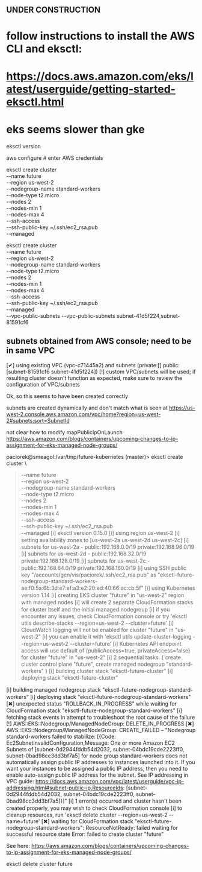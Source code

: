 ## UNDER CONSTRUCTION

# follow instructions to install the AWS CLI and eksctl:
# https://docs.aws.amazon.com/eks/latest/userguide/getting-started-eksctl.html

# eks seems slower than gke

eksctl version

aws configure # enter AWS credentials 

eksctl create cluster \
--name future \
--region us-west-2 \
--nodegroup-name standard-workers \
--node-type t2.micro \
--nodes 2 \
--nodes-min 1 \
--nodes-max 4 \
--ssh-access \
--ssh-public-key ~/.ssh/ec2_rsa.pub \
--managed

eksctl create cluster \
--name future \
--region us-west-2 \
--nodegroup-name standard-workers \
--node-type t2.micro \
--nodes 2 \
--nodes-min 1 \
--nodes-max 4 \
--ssh-access \
--ssh-public-key ~/.ssh/ec2_rsa.pub \
--managed \
--vpc-public-subnets --vpc-public-subnets subnet-41d5f224,subnet-81591cf6

## subnets obtained from AWS console; need to be in same VPC

[✔]  using existing VPC (vpc-c71445a2) and subnets (private:[] public:[subnet-81591cf6 subnet-41d5f224])
[!]  custom VPC/subnets will be used; if resulting cluster doesn't function as expected, make sure to review the configuration of VPC/subnets

Ok, so this seems to have been created correctly


subnets are created dynamically and don't match what is seen at
https://us-west-2.console.aws.amazon.com/vpc/home?region=us-west-2#subnets:sort=SubnetId

not clear how to modify mapPublicIpOnLaunch
https://aws.amazon.com/blogs/containers/upcoming-changes-to-ip-assignment-for-eks-managed-node-groups/


paciorek@smeagol:/var/tmp/future-kubernetes (master)> eksctl create cluster \
> --name future \
> --region us-west-2 \
> --nodegroup-name standard-workers \
> --node-type t2.micro \
> --nodes 2 \
> --nodes-min 1 \
> --nodes-max 4 \
> --ssh-access \
> --ssh-public-key ~/.ssh/ec2_rsa.pub \
> --managed
[ℹ]  eksctl version 0.15.0
[ℹ]  using region us-west-2
[ℹ]  setting availability zones to [us-west-2a us-west-2d us-west-2c]
[ℹ]  subnets for us-west-2a - public:192.168.0.0/19 private:192.168.96.0/19
[ℹ]  subnets for us-west-2d - public:192.168.32.0/19 private:192.168.128.0/19
[ℹ]  subnets for us-west-2c - public:192.168.64.0/19 private:192.168.160.0/19
[ℹ]  using SSH public key "/accounts/gen/vis/paciorek/.ssh/ec2_rsa.pub" as "eksctl-future-nodegroup-standard-workers-ae:f0:5a:6b:3d:e7:ef:a3:e2:20:ed:40:66:ac:cb:5f" 
[ℹ]  using Kubernetes version 1.14
[ℹ]  creating EKS cluster "future" in "us-west-2" region with managed nodes
[ℹ]  will create 2 separate CloudFormation stacks for cluster itself and the initial managed nodegroup
[ℹ]  if you encounter any issues, check CloudFormation console or try 'eksctl utils describe-stacks --region=us-west-2 --cluster=future'
[ℹ]  CloudWatch logging will not be enabled for cluster "future" in "us-west-2"
[ℹ]  you can enable it with 'eksctl utils update-cluster-logging --region=us-west-2 --cluster=future'
[ℹ]  Kubernetes API endpoint access will use default of {publicAccess=true, privateAccess=false} for cluster "future" in "us-west-2"
[ℹ]  2 sequential tasks: { create cluster control plane "future", create managed nodegroup "standard-workers" }
[ℹ]  building cluster stack "eksctl-future-cluster"
[ℹ]  deploying stack "eksctl-future-cluster"



[ℹ]  building managed nodegroup stack "eksctl-future-nodegroup-standard-workers"
[ℹ]  deploying stack "eksctl-future-nodegroup-standard-workers"
[✖]  unexpected status "ROLLBACK_IN_PROGRESS" while waiting for CloudFormation stack "eksctl-future-nodegroup-standard-workers"
[ℹ]  fetching stack events in attempt to troubleshoot the root cause of the failure
[!]  AWS::EKS::Nodegroup/ManagedNodeGroup: DELETE_IN_PROGRESS
[✖]  AWS::EKS::Nodegroup/ManagedNodeGroup: CREATE_FAILED – "Nodegroup standard-workers failed to stabilize: [{Code: Ec2SubnetInvalidConfiguration,Message: One or more Amazon EC2 Subnets of [subnet-0d2944fddb54d2032, subnet-04bdc19cde2223ff0, subnet-0bad98cc3dd3bf7a5] for node group standard-workers does not automatically assign public IP addresses to instances launched into it. If you want your instances to be assigned a public IP address, then you need to enable auto-assign public IP address for the subnet. See IP addressing in VPC guide: https://docs.aws.amazon.com/vpc/latest/userguide/vpc-ip-addressing.html#subnet-public-ip,ResourceIds: [subnet-0d2944fddb54d2032, subnet-04bdc19cde2223ff0, subnet-0bad98cc3dd3bf7a5]}]"
[ℹ]  1 error(s) occurred and cluster hasn't been created properly, you may wish to check CloudFormation console
[ℹ]  to cleanup resources, run 'eksctl delete cluster --region=us-west-2 --name=future'
[✖]  waiting for CloudFormation stack "eksctl-future-nodegroup-standard-workers": ResourceNotReady: failed waiting for successful resource state
Error: failed to create cluster "future"

See here:
https://aws.amazon.com/blogs/containers/upcoming-changes-to-ip-assignment-for-eks-managed-node-groups/


eksctl delete cluster future
